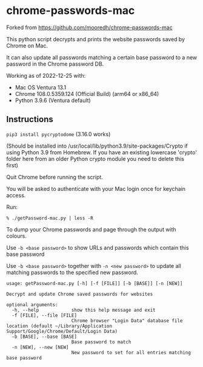 chrome-passwords-mac
====================

Forked from https://github.com/mooredh/chrome-passwords-mac

This python script decrypts and prints the website passwords saved by Chrome on Mac.

It can also update all passwords matching a certain base password to a new password in the Chrome password DB.

Working as of 2022-12-25 with: 

* Mac OS Ventura 13.1
* Chrome 108.0.5359.124 (Official Build) (arm64 or x86_64)
* Python 3.9.6 (Ventura default)

Instructions
------------

`pip3 install pycryptodome` (3.16.0 works)

(Should be installed into /usr/local/lib/python3.9/site-packages/Crypto if using Python 3.9 from Homebrew. If you have an existing lowercase 'crypto' folder here from an older Python crypto module you need to delete this first)

Quit Chrome before running the script. 

You will be asked to authenticate with your Mac login once for keychain access.

Run:

`% ./getPassword-mac.py | less -R`

To dump your Chrome passwords and page through the output with colours.

Use `-b <base password>` to show URLs and passwords which contain this base password

Use `-b <base password>` together with `-n <new password>` to update all matching passwords to the specified new password.

```% ./getPassword-mac.py -h
usage: getPassword-mac.py [-h] [-f [FILE]] [-b [BASE]] [-n [NEW]]

Decrypt and update Chrome saved passwords for websites

optional arguments:
  -h, --help            show this help message and exit
  -f [FILE], --file [FILE]
                        Chrome browser "Login Data" database file location (default ~/Library/Application Support/Google/Chrome/Default/Login Data)
  -b [BASE], --base [BASE]
                        Base password to match
  -n [NEW], --new [NEW]
                        New password to set for all entries matching base password


```
